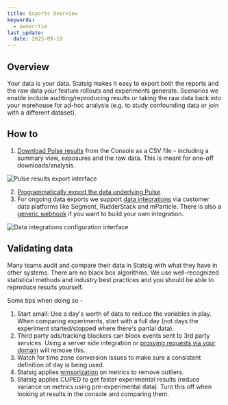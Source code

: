 ```yaml
---
title: Exports Overview
keywords:
  - owner:tim
last_update:
  date: 2025-09-18
---
```


## Overview
Your data is your data. Statsig makes it easy to export both the reports and the raw data your feature rollouts and experiments generate. Scenarios we enable include auditing/reproducing results or taking the raw data back into your warehouse for ad-hoc analysis (e.g. to study confounding data or join with a different dataset).

## How to
1. [Download Pulse results](/pulse/export#how-to-export-pulse-data) from the Console as a CSV file - including a summary view, exposures and the raw data. This is meant for one-off downloads/analysis. 

![Pulse results export interface](https://user-images.githubusercontent.com/31516123/179842166-0c8945ea-d93c-4aa6-96d9-4ea5a2e52437.png)

2. [Programmatically export the data underlying Pulse](/console-api/daily-reports).
3. For ongoing data exports we support [data integrations](/integrations/introduction) via customer data platforms like Segment, RudderStack and mParticle. There is also a [generic webhook](/integrations/event_webhook) if you want to build your own integration. 

![Data integrations configuration interface](https://user-images.githubusercontent.com/31516123/179850016-3a31e479-5894-4e74-8f53-aaf1ea3d2b12.png)

## Validating data

Many teams audit and compare their data in Statsig with what they have in other systems. There are no black box algorithms.  We use well-recognized statistical methods and industry best practices and you should be able to reproduce results yourself.

Some tips when doing so -
1. Start small: Use a day's worth of data to reduce the variables in play. When comparing experiments, start with a full day (not days the experiment started/stopped where there's partial data). 
2. Third party ads/tracking blockers can block events sent to 3rd party services. Using a server side integration or [proxying requests via your domain](/custom_proxy) will remove this. 
3. Watch for time zone conversion issues to make sure a consistent definition of day is being used. 
4. Statsig applies [winsorization](/stats-engine/variance_reduction#winsorization) on metrics to remove outliers.
5. Statsig applies CUPED to get faster experimental results (reduce variance on metrics using pre-experimental data). Turn this off when looking at results in the console and comparing them.
